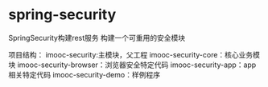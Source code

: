 
# spring-security

SpringSecurity构建rest服务
构建一个可重用的安全模块

项目结构：
imooc-security:主模块，父工程
imooc-security-core：核心业务模块
imooc-security-browser：浏览器安全特定代码
imooc-security-app：app相关特定代码
imooc-security-demo：样例程序
